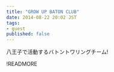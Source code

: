```yaml
---
title: "GROW UP BATON CLUB"
date: 2014-08-22 20:02 JST
tags:
- guest
published: false
---
```

八王子で活動するバトントワリングチーム!

!READMORE